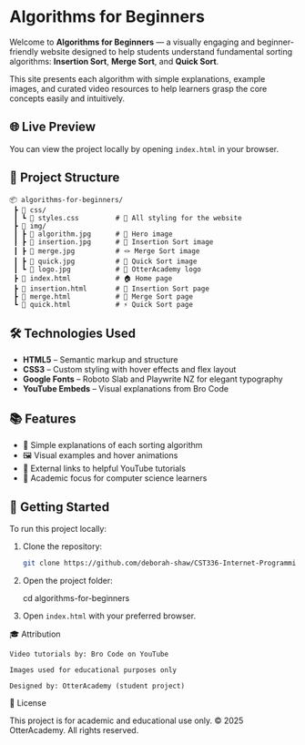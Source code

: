 # Algorithms for Beginners

Welcome to **Algorithms for Beginners** — a visually engaging and beginner-friendly website designed to help students understand fundamental sorting algorithms: **Insertion Sort**, **Merge Sort**, and **Quick Sort**.

This site presents each algorithm with simple explanations, example images, and curated video resources to help learners grasp the core concepts easily and intuitively.

## 🌐 Live Preview

You can view the project locally by opening `index.html` in your browser.

## 📂 Project Structure

```text
📦 algorithms-for-beginners/
 ┣ 📁 css/
 ┃ ┗ 📄 styles.css         # 🎨 All styling for the website
 ┣ 📁 img/
 ┃ ┣ 📄 algorithm.jpg      # 🧠 Hero image
 ┃ ┣ 📄 insertion.jpg      # 🔢 Insertion Sort image
 ┃ ┣ 📄 merge.jpg          # 🪢 Merge Sort image
 ┃ ┣ 📄 quick.jpg          # 🚀 Quick Sort image
 ┃ ┗ 📄 logo.jpg           # 🏫 OtterAcademy logo
 ┣ 📄 index.html           # 🏠 Home page
 ┣ 📄 insertion.html       # 📌 Insertion Sort page
 ┣ 📄 merge.html           # 🧩 Merge Sort page
 ┗ 📄 quick.html           # ⚡ Quick Sort page
```

## 🛠️ Technologies Used

- **HTML5** – Semantic markup and structure  
- **CSS3** – Custom styling with hover effects and flex layout  
- **Google Fonts** – Roboto Slab and Playwrite NZ for elegant typography  
- **YouTube Embeds** – Visual explanations from Bro Code  

## 📚 Features

- 📖 Simple explanations of each sorting algorithm  
- 🖼️ Visual examples and hover animations  
- 🔗 External links to helpful YouTube tutorials  
- 🧠 Academic focus for computer science learners  

## 🚀 Getting Started

To run this project locally:

1. Clone the repository:
   ```bash
   git clone https://github.com/deborah-shaw/CST336-Internet-Programming-HW1.git

2. Open the project folder:

    cd algorithms-for-beginners

3. Open `index.html` with your preferred browser.

🎓 Attribution

    Video tutorials by: Bro Code on YouTube

    Images used for educational purposes only

    Designed by: OtterAcademy (student project)

📝 License

This project is for academic and educational use only.
© 2025 OtterAcademy. All rights reserved.